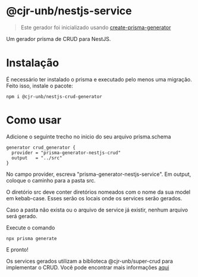 # @cjr-unb/nestjs-service

> Este gerador foi inicializado usando [create-prisma-generator](https://github.com/YassinEldeeb/create-prisma-generator)

Um gerador prisma de CRUD para NestJS. 

# Instalação
É necessário ter instalado o prisma e executado pelo menos uma migração. Feito isso, instale o pacote:
```
npm i @cjr-unb/nestjs-crud-generator
```

# Como usar
Adicione o seguinte trecho no inicio do seu arquivo prisma.schema
```prisma
generator crud_generator {
  provider = "prisma-generator-nestjs-crud"
  output   = "../src"
}
```
No campo provider, escreva "prisma-generator-nestjs-service". Em output, coloque o caminho para a pasta src.

O diretório src deve conter diretórios nomeados com o nome da sua model em kebab-case. Esses serão os locais onde os services serão gerados.

Caso a pasta não exista ou o arquivo de service já existir, nenhum arquivo será gerado.

Execute o comando
```
npx prisma generate
```
E pronto!

Os services gerados utilizam a biblioteca @cjr-unb/super-crud para implementar o CRUD. Você pode encontrar mais informações [aqui](https://github.com/CJR-UnB/nestjs-prisma-super-crud/blob/main/README.pt-br.md)